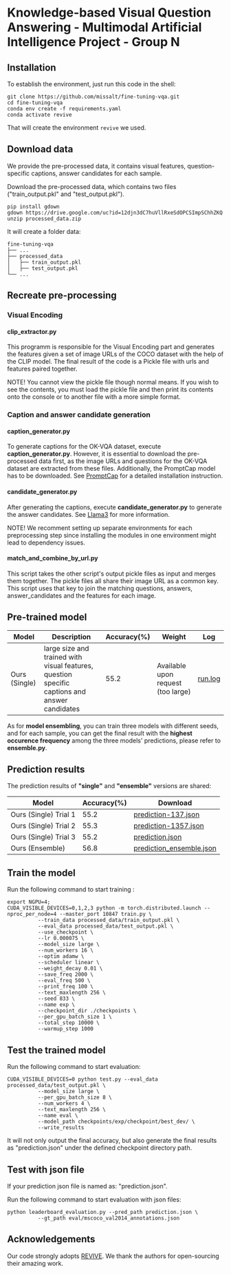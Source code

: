 
# Knowledge-based Visual Question Answering - Multimodal Artificial Intelligence Project - Group N


## Installation
To establish the environment, just run this code in the shell:
```
git clone https://github.com/missalt/fine-tuning-vqa.git
cd fine-tuning-vqa
conda env create -f requirements.yaml
conda activate revive
```
That will create the environment ```revive``` we used.
## Download data
We provide the pre-processed data, it contains visual features,  question-specific captions, 
answer candidates for each sample.

Download the pre-processed data, which contains two files ("train_output.pkl" and "test_output.pkl").
```
pip install gdown
gdown https://drive.google.com/uc?id=12djn3dC7huVllRxeSdOPCSImpSChhZKQ
unzip processed_data.zip
```
It will create a folder data:
```
fine-tuning-vqa
├── ...
├── processed_data
│   ├── train_output.pkl
│   ├── test_output.pkl
└── ...
```

## Recreate pre-processing 
### Visual Encoding
#### clip_extractor.py
This programm is responsible for the Visual Encoding part and generates the features given a set of image URLs of the COCO dataset with the help of the CLIP model. The final result of the code
is a Pickle file with urls and features paired together.

NOTE! You cannot view the pickle file though normal means. If you wish to see the contents, you must load the pickle file and then print its contents onto the console or to another file with
a more simple format.


### Caption and answer candidate generation
#### caption_generator.py
To generate captions for the OK-VQA dataset, execute  **caption_generator.py**. However, it is essential to download the pre-processed data first, as the image URLs and questions for the OK-VQA dataset are extracted from these files. Additionally, the PromptCap model has to be downloaded. See [PromptCap](https://github.com/Yushi-Hu/PromptCap) for a detailed installation instruction. 

#### candidate_generator.py
After generating the captions, execute **candidate_generator.py** to generate the answer candidates. See [Llama3](https://github.com/meta-llama/llama3) for more information. 

NOTE! We recomment setting up separate environments for each preprocessing step since installing the modules in one environment might lead to dependency issues. 

#### match_and_combine_by_url.py
This script takes the other script's output pickle files as input and merges them together.
The pickle files all share their image URL as a common key. This script uses that key to join the matching questions, answers, answer_candidates and the features for each image.



## Pre-trained model
|Model |Description|Accuracy(%)|Weight|Log
|  ----  | ----  | ----  | ---- | ---- | 
|Ours (Single)|large size and trained with visual features, question specific captions and answer candidates| 55.2 |Available upon request (too large)|[run.log](https://drive.google.com/file/d/1qsqh0-xJDKv-ZKMlxq4IV2QSMYrjRBeQ/view?usp=drive_link)|

As for **model ensembling**, you can train three models with different seeds, and for each sample, 
you can get the final result with the **highest occurence frequency** among the three models' predictions,
please refer to **ensemble.py**.

## Prediction results
The prediction results of **"single"** and **"ensemble"** versions are shared:

|Model |Accuracy(%)|Download|
|  ----  | ----  | ---- |  
|Ours (Single) Trial 1| 55.2 |[prediction-137.json](https://drive.google.com/file/d/1WupvaQAFsI9g26Eke_Bu2VgyOcFIEoox/view?usp=sharing)|
|Ours (Single) Trial 2| 55.3 |[prediction-1357.json](https://drive.google.com/file/d/1vIOeNeaAjxREruVKFUMSgXfcOVb4Sfq-/view?usp=sharing)|
|Ours (Single) Trial 3| 55.2 |[prediction.json](https://drive.google.com/file/d/1yV0nbHbBperpNhSF4S7p2dj0lQOkX6jF/view?usp=sharing)|
|Ours (Ensemble)| 56.8 |[prediction_ensemble.json](https://drive.google.com/file/d/1EemLClVK_xIATc0QhI6YiOOm_A0Ekcx-/view?usp=sharing)|


## Train the model
Run the following command to start training :
```
export NGPU=4;
CUDA_VISIBLE_DEVICES=0,1,2,3 python -m torch.distributed.launch --nproc_per_node=4 --master_port 10847 train.py \
          --train_data processed_data/train_output.pkl \
          --eval_data processed_data/test_output.pkl \
          --use_checkpoint \
          --lr 0.000075 \
          --model_size large \
          --num_workers 16 \
          --optim adamw \
          --scheduler linear \
          --weight_decay 0.01 \
          --save_freq 2000 \
          --eval_freq 500 \
          --print_freq 100 \
          --text_maxlength 256 \
          --seed 833 \
          --name exp \
          --checkpoint_dir ./checkpoints \
          --per_gpu_batch_size 1 \
          --total_step 10000 \
          --warmup_step 1000
```

## Test the trained model
Run the following command to start evaluation:
```
CUDA_VISIBLE_DEVICES=0 python test.py --eval_data processed_data/test_output.pkl \
          --model_size large \
          --per_gpu_batch_size 8 \
          --num_workers 4 \
          --text_maxlength 256 \
          --name eval \
          --model_path checkpoints/exp/checkpoint/best_dev/ \
          --write_results
```
          
It will not only output the final accuracy, but also 
generate the final results as "prediction.json" under the defined
checkpoint directory path.

## Test with json file
If your prediction json file is named as: "prediction.json".

Run the following command to start evaluation with json files:
```
python leaderboard_evaluation.py --pred_path prediction.json \
          --gt_path eval/mscoco_val2014_annotations.json
```


## Acknowledgements
Our code strongly adopts [REVIVE](https://github.com/yuanze-lin/REVIVE). We thank the authors for open-sourcing their amazing work.

